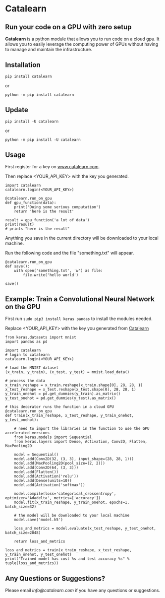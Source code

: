 # Catalearn

## Run your code on a GPU with zero setup

__Catalearn__ is a python module that allows you to run code on a cloud gpu. It allows you to easily leverage the computing power of GPUs without having to manage and maintain the infrastructure. 

## Installation
`pip install catalearn`

or

`python -m pip install catalearn`

## Update
`pip install -U catalearn`

or

`python -m pip install -U catalearn`

## Usage
First register for a key on www.catalearn.com.

Then replace <YOUR_API_KEY> with the key you generated.
```
import catalearn
catalearn.login(<YOUR_API_KEY>)

@catalearn.run_on_gpu
def gpu_function(data):
    print('Doing some serious computation')
    return 'here is the result'

result = gpu_function('a lot of data')
print(result)
# prints "here is the result"
```

Anything you save in the current directory will be downloaded to your local machine.

Run the following code and the file "something.txt" will appear.
```
@catalearn.run_on_gpu
def save():
    with open('something.txt', 'w') as file:
        file.write('hello world')

save()
```

## Example: Train a Convolutional Neural Network on the GPU 
First run `sudo pip3 install keras pandas` to install the modules needed.

Replace <YOUR_API_KEY> with the key you generated from [Catalearn](www.catalearn.com "Title")

```
from keras.datasets import mnist
import pandas as pd

import catalearn
# login to catalearn
catalearn.login(<YOUR_API_KEY>)

# load the MNIST dataset
(x_train, y_train), (x_test, y_test) = mnist.load_data()

# process the data
x_train_reshape = x_train.reshape(x_train.shape[0], 28, 28, 1)
x_test_reshape = x_test.reshape(x_test.shape[0], 28, 28, 1)
y_train_onehot = pd.get_dummies(y_train).as_matrix()
y_test_onehot = pd.get_dummies(y_test).as_matrix()

# this decorator runs the function in a cloud GPU
@catalearn.run_on_gpu
def train(x_train_reshape, x_test_reshape, y_train_onehot, y_test_onehot):

    # need to import the libraries in the function to use the GPU accelerated versions
    from keras.models import Sequential
    from keras.layers import Dense, Activation, Conv2D, Flatten, MaxPooling2D

    model = Sequential()
    model.add(Conv2D(32, (3, 3), input_shape=(28, 28, 1)))
    model.add(MaxPooling2D(pool_size=(2, 2)))
    model.add(Conv2D(64, (3, 3)))
    model.add(Flatten())
    model.add(Activation('relu'))
    model.add(Dense(units=10))
    model.add(Activation('softmax'))

    model.compile(loss='categorical_crossentropy', optimizer='Adadelta', metrics=['accuracy'])
    model.fit(x_train_reshape, y_train_onehot, epochs=1, batch_size=32)

    # the model will be downloaded to your local machine
    model.save('model.h5')

    loss_and_metrics = model.evaluate(x_test_reshape, y_test_onehot, batch_size=2048)

    return loss_and_metrics

loss_and_metrics = train(x_train_reshape, x_test_reshape, y_train_onehot, y_test_onehot)
print("Trained model has cost %s and test accuracy %s" % tuple(loss_and_metrics))
```

## Any Questions or Suggestions?
Please email _info@catalearn.com_ if you have any questions or suggestions.

